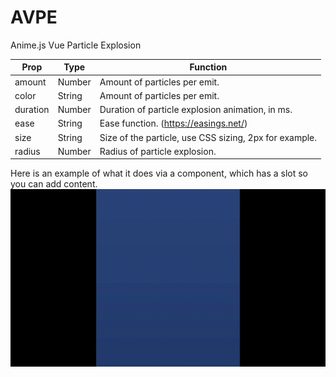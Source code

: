 # AVPE
Anime.js Vue Particle Explosion

Prop | Type | Function
--- | --- | --- |
amount | Number | Amount of particles per emit.
color | String | Amount of particles per emit.
duration | Number | Duration of particle explosion animation, in ms.
ease | String | Ease function. (https://easings.net/)
size | String | Size of the particle, use CSS sizing, 2px for example.
radius | Number | Radius of particle explosion.

Here is an example of what it does via a component, which has a slot so you can add content.
![AVPE Example](AVPE_example.gif)
